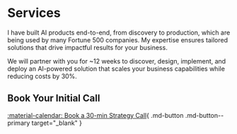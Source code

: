 # Services

I have built AI products end-to-end, from discovery to production, which are being used by many Fortune 500 companies. My expertise ensures tailored solutions that drive impactful results for your business.

We will partner with you for ~12 weeks to discover, design, implement, and deploy an AI-powered solution that scales your business capabilities while reducing costs by 30%. 

## Book Your Initial Call

[:material-calendar: Book a 30-min Strategy Call](https://calendar.app.google/H8NAcrLye37QQarw7){ .md-button .md-button--primary target="_blank" } 
